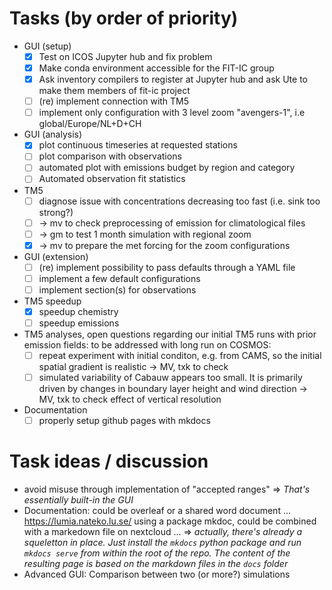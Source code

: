 # Tasks (by order of priority)

- GUI (setup)
    - [x] Test on ICOS Jupyter hub and fix problem
    - [x] Make conda environment accessible for the FIT-IC group
    - [x] Ask inventory compilers to register at Jupyter hub and ask Ute to make them members of fit-ic project
    - [ ] (re) implement connection with TM5
    - [ ] implement only configuration with 3 level zoom "avengers-1", i.e global/Europe/NL+D+CH
- GUI (analysis)
    - [x] plot continuous timeseries at requested stations
    - [ ] plot comparison with observations
    - [ ] automated plot with emissions budget by region and category
    - [ ] Automated observation fit statistics
- TM5
    - [ ] diagnose issue with concentrations decreasing too fast (i.e. sink too strong?)
    - [ ] -> mv to check preprocessing of emission for climatological files
    - [ ] -> gm to test 1 month simulation with regional zoom
    - [x] -> mv to prepare the met forcing for the zoom configurations
- GUI (extension)    
    - [ ] (re) implement possibility to pass defaults through a YAML file
    - [ ] implement a few default configurations
    - [ ] implement section(s) for observations
- TM5 speedup
    - [x] speedup chemistry
    - [ ] speedup emissions
- TM5 analyses, open questions regarding our initial TM5 runs with prior emission fields: to be addressed with long run on COSMOS:
    - [ ] repeat experiment with initial conditon, e.g. from CAMS, so the initial spatial gradient is realistic -> MV, txk to check 
    - [ ] simulated variability of Cabauw appears too small. It is primarily driven by changes in boundary layer height and wind direction -> MV, txk to check effect of vertical resolution
- Documentation
    - [ ] properly setup github pages with mkdocs
 
# Task ideas / discussion
- avoid misuse through implementation of "accepted ranges" => *That's essentially built-in the GUI*
- Documentation: could be overleaf or a shared word document ... https://lumia.nateko.lu.se/ using a package mkdoc, could be combined with a markedown file on nextcloud ... => *actually, there's already a squeletton in place. Just install the `mkdocs` python package and run `mkdocs serve` from within the root of the repo. The content of the resulting page is based on the markdown files in the `docs` folder*
- Advanced GUI: Comparison between two (or more?) simulations
